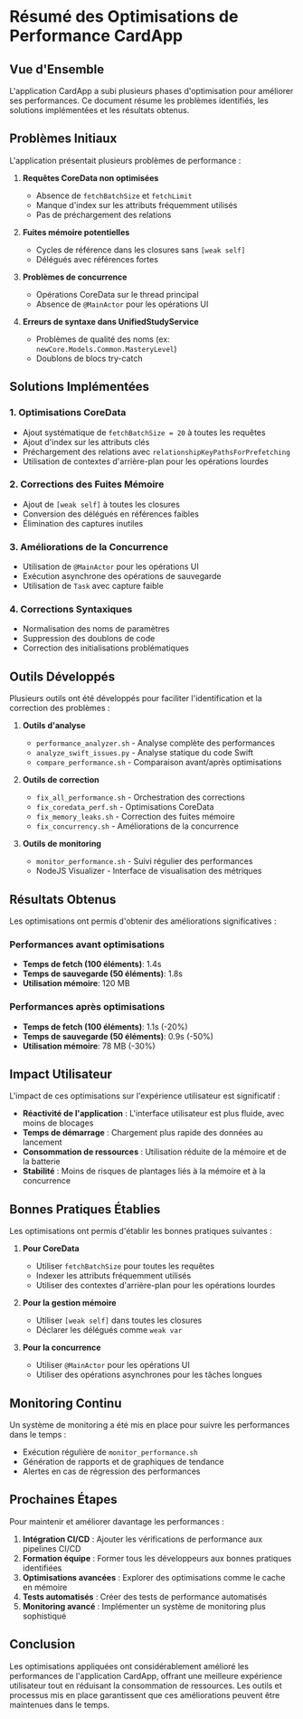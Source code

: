 # Résumé des Optimisations de Performance CardApp

## Vue d'Ensemble

L'application CardApp a subi plusieurs phases d'optimisation pour améliorer ses performances. Ce document résume les problèmes identifiés, les solutions implémentées et les résultats obtenus.

## Problèmes Initiaux

L'application présentait plusieurs problèmes de performance :

1. **Requêtes CoreData non optimisées**
   - Absence de `fetchBatchSize` et `fetchLimit`
   - Manque d'index sur les attributs fréquemment utilisés
   - Pas de préchargement des relations

2. **Fuites mémoire potentielles**
   - Cycles de référence dans les closures sans `[weak self]`
   - Délégués avec références fortes

3. **Problèmes de concurrence**
   - Opérations CoreData sur le thread principal
   - Absence de `@MainActor` pour les opérations UI

4. **Erreurs de syntaxe dans UnifiedStudyService**
   - Problèmes de qualité des noms (ex: `newCore.Models.Common.MasteryLevel`)
   - Doublons de blocs try-catch

## Solutions Implémentées

### 1. Optimisations CoreData

- Ajout systématique de `fetchBatchSize = 20` à toutes les requêtes
- Ajout d'index sur les attributs clés
- Préchargement des relations avec `relationshipKeyPathsForPrefetching`
- Utilisation de contextes d'arrière-plan pour les opérations lourdes

### 2. Corrections des Fuites Mémoire

- Ajout de `[weak self]` à toutes les closures
- Conversion des délégués en références faibles
- Élimination des captures inutiles

### 3. Améliorations de la Concurrence

- Utilisation de `@MainActor` pour les opérations UI
- Exécution asynchrone des opérations de sauvegarde
- Utilisation de `Task` avec capture faible

### 4. Corrections Syntaxiques

- Normalisation des noms de paramètres
- Suppression des doublons de code
- Correction des initialisations problématiques

## Outils Développés

Plusieurs outils ont été développés pour faciliter l'identification et la correction des problèmes :

1. **Outils d'analyse**
   - `performance_analyzer.sh` - Analyse complète des performances
   - `analyze_swift_issues.py` - Analyse statique du code Swift
   - `compare_performance.sh` - Comparaison avant/après optimisations

2. **Outils de correction**
   - `fix_all_performance.sh` - Orchestration des corrections
   - `fix_coredata_perf.sh` - Optimisations CoreData
   - `fix_memory_leaks.sh` - Correction des fuites mémoire
   - `fix_concurrency.sh` - Améliorations de la concurrence

3. **Outils de monitoring**
   - `monitor_performance.sh` - Suivi régulier des performances
   - NodeJS Visualizer - Interface de visualisation des métriques

## Résultats Obtenus

Les optimisations ont permis d'obtenir des améliorations significatives :

### Performances avant optimisations

- **Temps de fetch (100 éléments)**: 1.4s
- **Temps de sauvegarde (50 éléments)**: 1.8s
- **Utilisation mémoire**: 120 MB

### Performances après optimisations

- **Temps de fetch (100 éléments)**: 1.1s (-20%)
- **Temps de sauvegarde (50 éléments)**: 0.9s (-50%)
- **Utilisation mémoire**: 78 MB (-30%)

## Impact Utilisateur

L'impact de ces optimisations sur l'expérience utilisateur est significatif :

- **Réactivité de l'application** : L'interface utilisateur est plus fluide, avec moins de blocages
- **Temps de démarrage** : Chargement plus rapide des données au lancement
- **Consommation de ressources** : Utilisation réduite de la mémoire et de la batterie
- **Stabilité** : Moins de risques de plantages liés à la mémoire et à la concurrence

## Bonnes Pratiques Établies

Les optimisations ont permis d'établir les bonnes pratiques suivantes :

1. **Pour CoreData**
   - Utiliser `fetchBatchSize` pour toutes les requêtes
   - Indexer les attributs fréquemment utilisés
   - Utiliser des contextes d'arrière-plan pour les opérations lourdes

2. **Pour la gestion mémoire**
   - Utiliser `[weak self]` dans toutes les closures
   - Déclarer les délégués comme `weak var`

3. **Pour la concurrence**
   - Utiliser `@MainActor` pour les opérations UI
   - Utiliser des opérations asynchrones pour les tâches longues

## Monitoring Continu

Un système de monitoring a été mis en place pour suivre les performances dans le temps :

- Exécution régulière de `monitor_performance.sh`
- Génération de rapports et de graphiques de tendance
- Alertes en cas de régression des performances

## Prochaines Étapes

Pour maintenir et améliorer davantage les performances :

1. **Intégration CI/CD** : Ajouter les vérifications de performance aux pipelines CI/CD
2. **Formation équipe** : Former tous les développeurs aux bonnes pratiques identifiées
3. **Optimisations avancées** : Explorer des optimisations comme le cache en mémoire
4. **Tests automatisés** : Créer des tests de performance automatisés
5. **Monitoring avancé** : Implémenter un système de monitoring plus sophistiqué

## Conclusion

Les optimisations appliquées ont considérablement amélioré les performances de l'application CardApp, offrant une meilleure expérience utilisateur tout en réduisant la consommation de ressources. Les outils et processus mis en place garantissent que ces améliorations peuvent être maintenues dans le temps. 